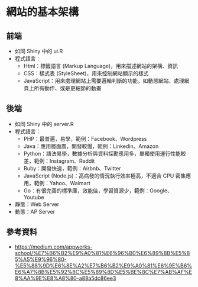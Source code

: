 # 網站的基本架構

## 前端
* 如同 Shiny 中的 ui.R 
* 程式語言：
  * Html：標籤語言 (Markup Language)，用來描述網站的架構、資訊
  * CSS：樣式表 (StyleSheet)，用來控制網站顯示的樣式
  * JavaScript：用來處理網站上需要邏輯判斷的功能，如動態網站、處理網頁上所有動作、或是更細節的動畫


## 後端
* 如同 Shiny 中的 server.R 
* 程式語言：
  * PHP：最普遍，易學，範例：Facebook、Wordpress
  * Java：應用層面廣，開發較慢，範例：Linkedin、Amazon
  * Python：語法易學，數據分析與資料探勘應用多，單獨使用運行性能較差，範例：Instagram、Reddit
  * Ruby：開發快速，範例：Airbnb、Twitter
  * JavaScript (Node.js)：高病發的情況執行效率極高，不適合 CPU 密集應用，範例：Yahoo、Walmart
  * Go：有很完善的標準庫，效能佳，學習資源少，範例：Google、Youtube
* 靜態：Web Server
* 動態：AP Server

  

## 參考資料
* https://medium.com/appworks-school/%E7%B6%B2%E9%A0%81%E6%96%B0%E6%89%8B%E5%85%A5%E9%96%80-%E5%88%9D%E6%8E%A2%E7%B6%B2%E9%A0%81%E6%9E%B6%E6%A7%8B%E5%92%8C%E5%89%8D%E5%BE%8C%E7%AB%AF%E8%AA%9E%E8%A8%80-a88a5dc86ee3

